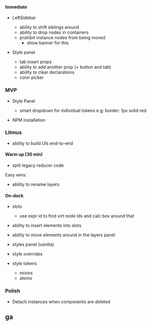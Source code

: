 #### Immediate

- LeftSidebar

  - ability to shift siblings around
  - ability to drop nodes in containers
  - prohibit instance nodes from being moved
    - show banner for this

- Style panel

  - tab insert props
  - ability to add another prop (+ button and tab)
  - ability to clear declarations
  - color picker

### MVP

- Style Panel

  - smart dropdown for individual tokens e.g: border: 1px solid red

- NPM installation

### Litmus

- ability to build UIs end-to-end

#### Warm up (30 min)

- split legacy reducer code

Easy wins:

- ability to rename layers

#### On-deck

- slots

  - use expr id to find virt node Ids and calc box around that

- ability to insert elements into slots
- ability to move elements around in the layers panel
- styles panel (vanilla)
- style overrides
- style tokens

  - mixins
  - atoms

### Polish

- Detach instances when components are deleted

## ga
